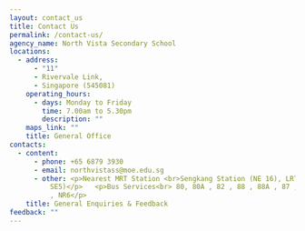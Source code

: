 ```yaml
---
layout: contact_us
title: Contact Us
permalink: /contact-us/
agency_name: North Vista Secondary School
locations:
  - address:
      - "11"
      - Rivervale Link,
      - Singapore (545081)
    operating_hours:
      - days: Monday to Friday
        time: 7.00am to 5.30pm
        description: ""
    maps_link: ""
    title: General Office
contacts:
  - content:
      - phone: +65 6879 3930
      - email: northvistass@moe.edu.sg
      - other: <p>Nearest MRT Station <br>Sengkang Station (NE 16), LRT (Ranggung,
          SE5)</p>   <p>Bus Services<br> 80, 80A , 82 , 88 , 88A , 87 , 89 , 119
          , NR6</p>
    title: General Enquiries & Feedback
feedback: ""
---
```

